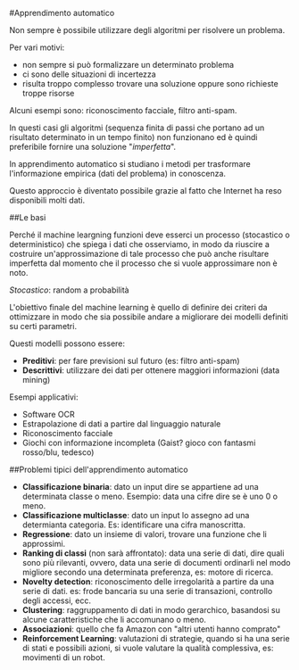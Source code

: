 #Apprendimento automatico

Non sempre è possibile utilizzare degli algoritmi per risolvere un problema.

Per vari motivi:

* non sempre si può formalizzare un determinato problema
* ci sono delle situazioni di incertezza
* risulta troppo complesso trovare una soluzione oppure sono richieste troppe risorse


Alcuni esempi sono: riconoscimento facciale, filtro anti-spam.

In questi casi gli algoritmi (sequenza finita di passi che portano ad un risultato determinato in un tempo finito) non funzionano ed è quindi preferibile fornire una soluzione "*imperfetta*".

In apprendimento automatico si studiano i metodi per trasformare l'informazione empirica (dati del problema) in conoscenza.

Questo approccio è diventato possibile grazie al fatto che Internet ha reso disponibili molti dati.

##Le basi

Perché il machine leargning funzioni deve esserci un processo (stocastico o deterministico) che spiega i dati che osserviamo, in modo da riuscire a costruire un'approssimazione di tale processo che può anche risultare imperfetta dal momento che il processo che si vuole approssimare non è noto.

*Stocastico*: random a probabilità

L'obiettivo finale del machine learning è quello di definire dei criteri da ottimizzare in modo che sia possibile andare a migliorare dei modelli definiti su certi parametri.

Questi modelli possono essere:

* **Preditivi**: per fare previsioni sul futuro (es: filtro anti-spam)
* **Descrittivi**: utilizzare dei dati per ottenere maggiori informazioni (data mining)

Esempi applicativi:

* Software OCR
* Estrapolazione di dati a partire dal linguaggio naturale
* Riconoscimento facciale
* Giochi con informazione incompleta (Gaist? gioco con fantasmi rosso/blu, tedesco)

##Problemi tipici dell'apprendimento automatico

* **Classificazione binaria**: dato un input dire se appartiene ad una determinata classe o meno. Esempio: data una cifre dire se è uno 0 o meno.
* **Classificazione multiclasse**: dato un input lo assegno ad una determianta categoria. Es: identificare una cifra manoscritta.
* **Regressione**: dato un insieme di valori, trovare una funzione che li approssimi.
* **Ranking di classi** (non sarà affrontato): data una serie di dati, dire quali sono più rilevanti, ovvero, data una serie di documenti ordinarli nel modo migliore secondo una determinata preferenza, es: motore di ricerca.
* **Novelty detection**: riconoscimento delle irregolarità a partire da una serie di dati. es: frode bancaria su una serie di transazioni, controllo degli accessi, ecc.
* **Clustering**: raggruppamento di dati in modo gerarchico, basandosi su alcune caratteristiche che li accomunano o meno.
* **Associazioni**: quello che fa Amazon con "altri utenti hanno comprato"
* **Reinforcement Learning**: valutazioni di strategie, quando si ha una serie di stati e possibili azioni, si vuole valutare la qualità complessiva, es: movimenti di un robot.


